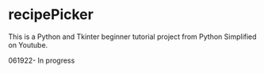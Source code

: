 # recipePicker

This is a Python and Tkinter beginner tutorial project from Python Simplified on Youtube. 

061922- In progress
